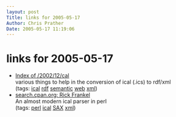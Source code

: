 ```yaml
---
layout: post
Title: links for 2005-05-17  
Author: Chris Prather
Date: 2005-05-17 11:19:06
---
```


# links for 2005-05-17
<ul class="delicious">
	<li>
		<div class="delicious-link"><a href="http://www.w3.org/2002/12/cal/">Index of /2002/12/cal</a></div>
		<div class="delicious-extended">various things to help in the conversion of ical (.ics) to rdf/xml</div>
		<div class="delicious-tags">(tags: <a href="http://del.icio.us/perigrin/ical">ical</a> <a href="http://del.icio.us/perigrin/rdf">rdf</a> <a href="http://del.icio.us/perigrin/semantic">semantic</a> <a href="http://del.icio.us/perigrin/web">web</a> <a href="http://del.icio.us/perigrin/xml">xml</a>)</div>
	</li>
	<li>
		<div class="delicious-link"><a href="http://search.cpan.org/~rfrankel/">search.cpan.org: Rick Frankel</a></div>
		<div class="delicious-extended">An almost modern ical parser in perl</div>
		<div class="delicious-tags">(tags: <a href="http://del.icio.us/perigrin/perl">perl</a> <a href="http://del.icio.us/perigrin/ical">ical</a> <a href="http://del.icio.us/perigrin/SAX">SAX</a> <a href="http://del.icio.us/perigrin/xml">xml</a>)</div>
	</li>
</ul>

